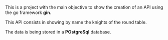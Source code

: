 This is a project with the main objective  to show the creation of an API using the go framework **gin**.

This API consists in showing by name the knights of the round table.

The data is being stored in a **POstgreSql** database.